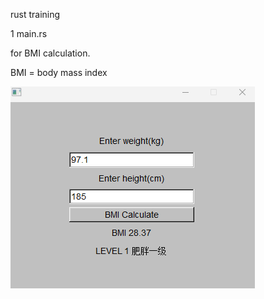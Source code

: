 rust training

1 main.rs

for BMI calculation.

BMI = body mass index

![image](https://raw.githubusercontent.com/pan2za/rustbmi/main/screenshot.png)

